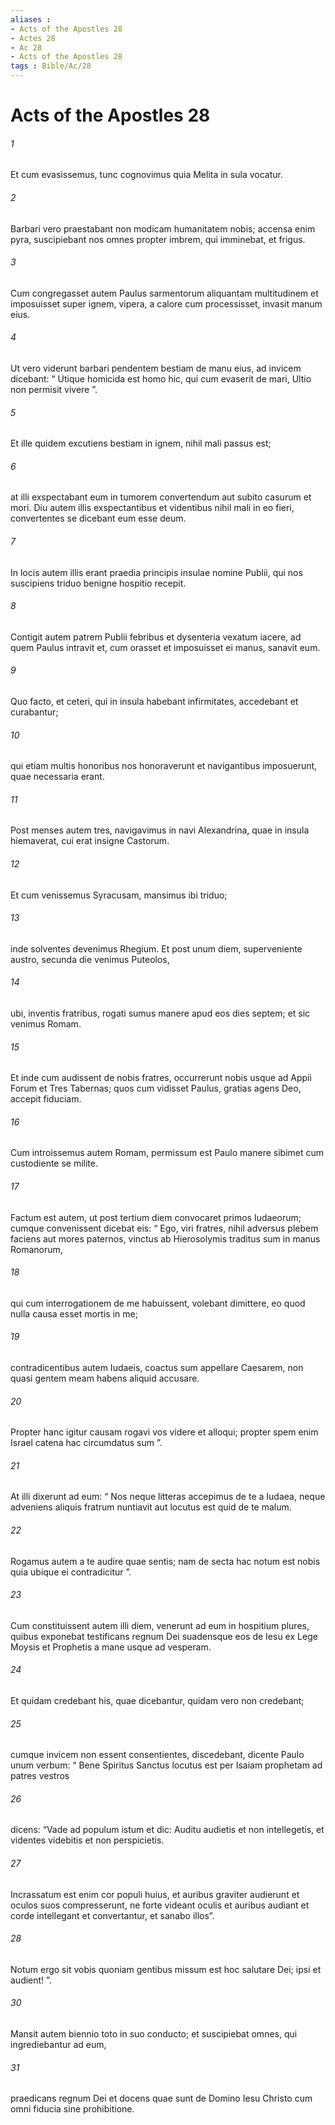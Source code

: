 ```yaml
---
aliases : 
- Acts of the Apostles 28
- Actes 28
- Ac 28
- Acts of the Apostles 28
tags : Bible/Ac/28
---
```


# Acts of the Apostles 28

###### 1
Et cum evasissemus, tunc cognovimus quia Melita in sula vocatur. 
###### 2
Barbari vero praestabant non modicam humanitatem nobis; accensa enim pyra, suscipiebant nos omnes propter imbrem, qui imminebat, et frigus. 
###### 3
Cum congregasset autem Paulus sarmentorum aliquantam multitudinem et imposuisset super ignem, vipera, a calore cum processisset, invasit manum eius. 
###### 4
Ut vero viderunt barbari pendentem bestiam de manu eius, ad invicem dicebant: “ Utique homicida est homo hic, qui cum evaserit de mari, Ultio non permisit vivere ”.
###### 5
Et ille quidem excutiens bestiam in ignem, nihil mali passus est; 
###### 6
at illi exspectabant eum in tumorem convertendum aut subito casurum et mori. Diu autem illis exspectantibus et videntibus nihil mali in eo fieri, convertentes se dicebant eum esse deum.
###### 7
In locis autem illis erant praedia principis insulae nomine Publii, qui nos suscipiens triduo benigne hospitio recepit. 
###### 8
Contigit autem patrem Publii febribus et dysenteria vexatum iacere, ad quem Paulus intravit et, cum orasset et imposuisset ei manus, sanavit eum. 
###### 9
Quo facto, et ceteri, qui in insula habebant infirmitates, accedebant et curabantur; 
###### 10
qui etiam multis honoribus nos honoraverunt et navigantibus imposuerunt, quae necessaria erant.
###### 11
Post menses autem tres, navigavimus in navi Alexandrina, quae in insula hiemaverat, cui erat insigne Castorum. 
###### 12
Et cum venissemus Syracusam, mansimus ibi triduo; 
###### 13
inde solventes devenimus Rhegium. Et post unum diem, superveniente austro, secunda die venimus Puteolos, 
###### 14
ubi, inventis fratribus, rogati sumus manere apud eos dies septem; et sic venimus Romam. 
###### 15
Et inde cum audissent de nobis fratres, occurrerunt nobis usque ad Appii Forum et Tres Tabernas; quos cum vidisset Paulus, gratias agens Deo, accepit fiduciam.
###### 16
Cum introissemus autem Romam, permissum est Paulo manere sibimet cum custodiente se milite. 
###### 17
Factum est autem, ut post tertium diem convocaret primos Iudaeorum; cumque convenissent dicebat eis: “ Ego, viri fratres, nihil adversus plebem faciens aut mores paternos, vinctus ab Hierosolymis traditus sum in manus Romanorum, 
###### 18
qui cum interrogationem de me habuissent, volebant dimittere, eo quod nulla causa esset mortis in me; 
###### 19
contradicentibus autem Iudaeis, coactus sum appellare Caesarem, non quasi gentem meam habens aliquid accusare. 
###### 20
Propter hanc igitur causam rogavi vos videre et alloqui; propter spem enim Israel catena hac circumdatus sum ”. 
###### 21
At illi dixerunt ad eum: “ Nos neque litteras accepimus de te a Iudaea, neque adveniens aliquis fratrum nuntiavit aut locutus est quid de te malum. 
###### 22
Rogamus autem a te audire quae sentis; nam de secta hac notum est nobis quia ubique ei contradicitur ”.
###### 23
Cum constituissent autem illi diem, venerunt ad eum in hospitium plures, quibus exponebat testificans regnum Dei suadensque eos de Iesu ex Lege Moysis et Prophetis a mane usque ad vesperam. 
###### 24
Et quidam credebant his, quae dicebantur, quidam vero non credebant; 
###### 25
cumque invicem non essent consentientes, discedebant, dicente Paulo unum verbum: “ Bene Spiritus Sanctus locutus est per Isaiam prophetam ad patres vestros 
###### 26
dicens: “Vade ad populum istum et dic: Auditu audietis et non intellegetis, et videntes videbitis et non perspicietis.
###### 27
Incrassatum est enim cor populi huius, et auribus graviter audierunt et oculos suos compresserunt, ne forte videant oculis et auribus audiant et corde intellegant et convertantur, et sanabo illos”.
###### 28
Notum ergo sit vobis quoniam gentibus missum est hoc salutare Dei; ipsi et audient! ”. 
###### 30
Mansit autem biennio toto in suo conducto; et suscipiebat omnes, qui ingrediebantur ad eum, 
###### 31
praedicans regnum Dei et docens quae sunt de Domino Iesu Christo cum omni fiducia sine prohibitione.
